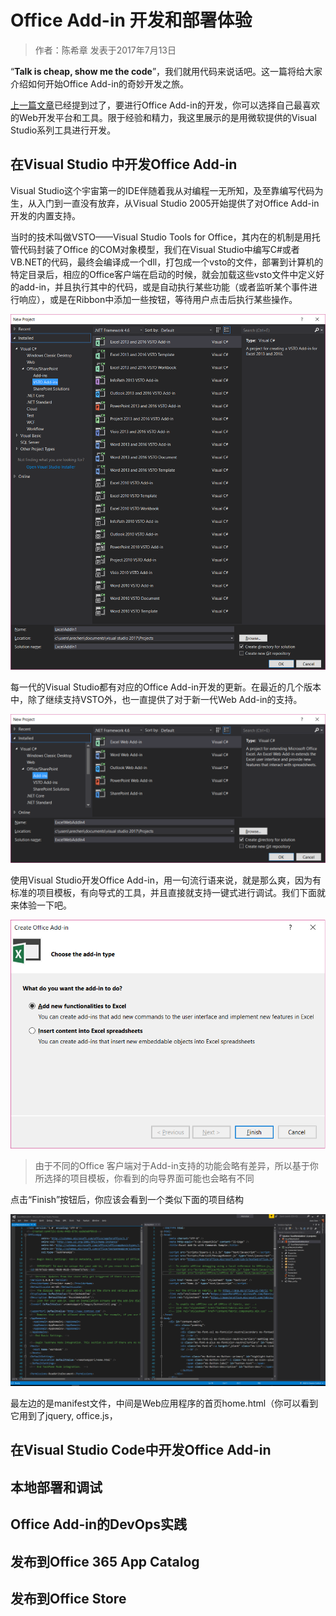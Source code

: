 # Office Add-in 开发和部署体验
> 作者：陈希章 发表于2017年7月13日

“**Talk is cheap, show me the code**”，我们就用代码来说话吧。这一篇将给大家介绍如何开始Office Add-in的奇妙开发之旅。

[上一篇文章](officeaddins.md)已经提到过了，要进行Office Add-in的开发，你可以选择自己最喜欢的Web开发平台和工具。限于经验和精力，我这里展示的是用微软提供的Visual Studio系列工具进行开发。

## 在Visual Studio 中开发Office Add-in

Visual Studio这个宇宙第一的IDE伴随着我从对编程一无所知，及至靠编写代码为生，从入门到一直没有放弃，从Visual Studio 2005开始提供了对Office Add-in开发的内置支持。

当时的技术叫做VSTO——Visual Studio Tools for Office，其内在的机制是用托管代码封装了Office 的COM对象模型，我们在Visual Studio中编写C#或者VB.NET的代码，最终会编译成一个dll，打包成一个vsto的文件，部署到计算机的特定目录后，相应的Office客户端在启动的时候，就会加载这些vsto文件中定义好的add-in，并且执行其中的代码，或是自动执行某些功能（或者监听某个事件进行响应），或是在Ribbon中添加一些按钮，等待用户点击后执行某些操作。

![](images/vsofficeaddin1.png)

每一代的Visual Studio都有对应的Office Add-in开发的更新。在最近的几个版本中，除了继续支持VSTO外，也一直提供了对于新一代Web Add-in的支持。

![](images/vsofficeaddin2.png)

使用Visual Studio开发Office Add-in，用一句流行语来说，就是那么爽，因为有标准的项目模板，有向导式的工具，并且直接就支持一键式进行调试。我们下面就来体验一下吧。

![](images/vsaddinwizard1.png)

> 由于不同的Office 客户端对于Add-in支持的功能会略有差异，所以基于你所选择的项目模板，你看到的向导界面可能也会略有不同

点击“Finish”按钮后，你应该会看到一个类似下面的项目结构

![](images/vsofficeaddinproject.png)

最左边的是manifest文件，中间是Web应用程序的首页home.html（你可以看到它用到了jquery, office.js，


## 在Visual Studio Code中开发Office Add-in


## 本地部署和调试


## Office Add-in的DevOps实践


## 发布到Office 365 App Catalog


## 发布到Office Store
